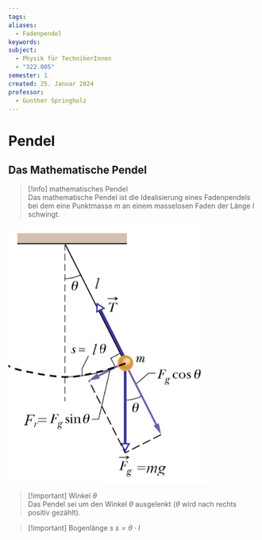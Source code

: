 ```yaml
---
tags: 
aliases:
  - Fadenpendel
keywords: 
subject:
  - Physik für TechnikerInnen
  - "322.005"
semester: 1
created: 25. Januar 2024
professor:
  - Gunther Springholz
---
```

 

# Pendel

## Das Mathematische Pendel

>[!info] mathematisches Pendel  
> Das mathematische Pendel ist die Idealisierung eines Fadenpendels bei dem eine Punktmasse $m$ an einem masselosen Faden der Länge $l$ schwingt.

![InlineR](assets/Pasted%20image%2020240125163942.png)

> [!important] Winkel $\theta$  
> Das Pendel sei um den Winkel $\theta$ ausgelenkt ($\theta$ wird nach rechts positiv gezählt).

> [!important] Bogenlänge $s$
> $s=\theta \cdot l$